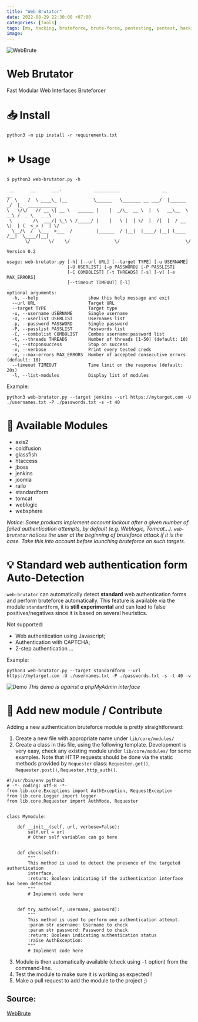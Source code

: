 ```yaml
---
title: "Web Brutator"
date: 2022-08-29 22:30:00 +07:00
categories: [Tools]
tags: [ms, hacking, bruteforce, brute-force, pentesting, pentest, hacking-tool, web-hacking, bruteforce-attacks, application-servers]
image: 
---
```


![WebBrute](https://media.discordapp.net/attachments/740245586095112242/1013840723688304763/Web-Brutator.png?width=1351&height=533 "WebBrute")

# Web Brutator

Fast Modular Web Interfaces Bruteforcer

# :inbox_tray: Install
```
python3 -m pip install -r requirements.txt
```

# :fast_forward: Usage
```
$ python3 web-brutator.py -h

 __      __      ___.            __________                __          __                
/  \    /  \ ____\_ |__          \______   \_______ __ ___/  |______ _/  |_  ___________ 
\   \/\/   // __ \| __ \   ______ |    |  _/\_  __ \  |  \   __\__  \   __\ /  _ \_  _ _\
 \        /\  ___/| \_\ \ /_____/ |    |   \ |  | \/  |  /|  |  / __ \|  | (  <_> )  | \/
  \__/\  /  \___  >___  /         |______  / |__|  |____/ |__| (____  /__|  \____/|__|   
       \/       \/    \/                 \/                         \/                   
                                                                        Version 0.2

usage: web-brutator.py [-h] [--url URL] [--target TYPE] [-u USERNAME]
                       [-U USERLIST] [-p PASSWORD] [-P PASSLIST]
                       [-C COMBOLIST] [-t THREADS] [-s] [-v] [-e MAX_ERRORS]
                       [--timeout TIMEOUT] [-l]

optional arguments:
  -h, --help                   show this help message and exit
  --url URL                    Target URL
  --target TYPE                Target type
  -u, --username USERNAME      Single username
  -U, --userlist USERLIST      Usernames list
  -p, --password PASSWORD      Single password
  -P, --passlist PASSLIST      Passwords list
  -C, --combolist COMBOLIST    Combos username:password list
  -t, --threads THREADS        Number of threads [1-50] (default: 10)
  -s, --stoponsuccess          Stop on success
  -v, --verbose                Print every tested creds
  -e, --max-errors MAX_ERRORS  Number of accepted consecutive errors (default: 10)
  --timeout TIMEOUT            Time limit on the response (default: 20s)
  -l, --list-modules           Display list of modules
```

Example:
```
python3 web-brutator.py --target jenkins --url https://mytarget.com -U ./usernames.txt -P ./passwords.txt -s -t 40
```

# :rocket: Available Modules
- axis2
- coldfusion
- glassfish
- htaccess
- jboss
- jenkins
- joomla
- railo
- standardform
- tomcat
- weblogic
- websphere

*Notice: Some products implement account lockout after a given number of failed authentication attempts, by default (e.g. Weblogic, Tomcat...).
`web-brutator` notices the user at the beginning of bruteforce attack if it is the case. Take this into account before launching bruteforce on such 
targets.*

# :bulb: Standard web authentication form Auto-Detection
`web-brutator` can automatically detect **standard** web authentication forms and perform bruteforce automatically.
This feature is available via the module `standardform`, it is **still experimental** and can lead to false positives/negatives 
since it is based on several heuristics. 

Not supported:
- Web authentication using Javascript;
- Authentication with CAPTCHA;
- 2-step authentication
...

Example:
```
python3 web-brutator.py --target standardform --url https://mytarget.com -U ./usernames.txt -P ./passwords.txt -s -t 40 -v
```
![Demo](https://reconshell.com/wp-content/uploads/2021/02/web-brutator.gif)
*This demo is against a phpMyAdmin interface*


# :wrench: Add new module / Contribute
Adding a new authentication bruteforce module is pretty straightforward:

1. Create a new file with appropriate name under `lib/core/modules/`
2. Create a class in this file, using the following template. Development is very easy, check any existing module 
under `lib/core/modules/` for some examples. Note that HTTP requests should be done via the static methods provided by
`Requester` class: `Requester.get()`, `Requester.post()`, `Requester.http_auth()`.
```
#!/usr/bin/env python3
# -*- coding: utf-8 -*-
from lib.core.Exceptions import AuthException, RequestException
from lib.core.Logger import logger
from lib.core.Requester import AuthMode, Requester


class Mymodule:

    def __init__(self, url, verbose=False):
        self.url = url
        # Other self variables can go here


    def check(self):
    	"""
    	This method is used to detect the presence of the targeted authentication
    	interface.
    	:return: Boolean indicating if the authentication interface has been detected
    	"""
    	# Implement code here


    def try_auth(self, username, password):
    	"""
    	This method is used to perform one authentication attempt.
    	:param str username: Username to check
    	:param str password: Password to check
    	:return: Boolean indicating authentication status
    	:raise AuthException:
    	"""
        # Implement code here        

```
3. Module is then automatically available (check using `-l` option) from the command-line.
4. Test the module to make sure it is working as expected !
5. Make a pull request to add the module to the project ;)

## Source:
[WebBrute](https://github.com/koutto/web-brutator)
